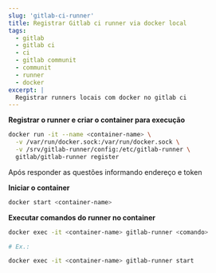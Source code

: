 ```yaml
---
slug: 'gitlab-ci-runner'
title: Registrar Gitlab ci runner via docker local
tags:
  - gitlab
  - gitlab ci
  - ci
  - gitlab communit
  - communit
  - runner
  - docker
excerpt: |
  Registrar runners locais com docker no gitlab ci
---
```


**Registrar o runner e criar o container para execução**

```bash
docker run -it --name <container-name> \
  -v /var/run/docker.sock:/var/run/docker.sock \
  -v /srv/gitlab-runner/config:/etc/gitlab-runner \
  gitlab/gitlab-runner register
```

Após responder as questões informando endereço e token 

**Iniciar o container**

```bash
docker start <container-name> 
```

**Executar comandos do runner no container**

```bash
docker exec -it <container-name> gitlab-runner <comando>

# Ex.:

docker exec -it <container-name> gitlab-runner start
```
